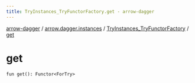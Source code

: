 ```yaml
---
title: TryInstances_TryFunctorFactory.get - arrow-dagger
---
```


[arrow-dagger](../../index.html) / [arrow.dagger.instances](../index.html) / [TryInstances_TryFunctorFactory](index.html) / [get](./get.html)

# get

`fun get(): Functor<ForTry>`